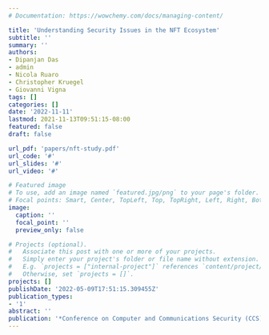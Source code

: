 ```yaml
---
# Documentation: https://wowchemy.com/docs/managing-content/

title: 'Understanding Security Issues in the NFT Ecosystem'
subtitle: ''
summary: ''
authors:
- Dipanjan Das
- admin
- Nicola Ruaro
- Christopher Kruegel
- Giovanni Vigna
tags: []
categories: []
date: '2022-11-11'
lastmod: 2021-11-13T09:51:15-08:00
featured: false
draft: false

url_pdf: 'papers/nft-study.pdf'
url_code: '#'
url_slides: '#'
url_video: '#'

# Featured image
# To use, add an image named `featured.jpg/png` to your page's folder.
# Focal points: Smart, Center, TopLeft, Top, TopRight, Left, Right, BottomLeft, Bottom, BottomRight.
image:
  caption: ''
  focal_point: ''
  preview_only: false

# Projects (optional).
#   Associate this post with one or more of your projects.
#   Simply enter your project's folder or file name without extension.
#   E.g. `projects = ["internal-project"]` references `content/project/deep-learning/index.md`.
#   Otherwise, set `projects = []`.
projects: []
publishDate: '2022-05-09T17:51:15.309455Z'
publication_types:
- '1'
abstract: ''
publication: '*Conference on Computer and Communications Security (CCS)*'
---
```

